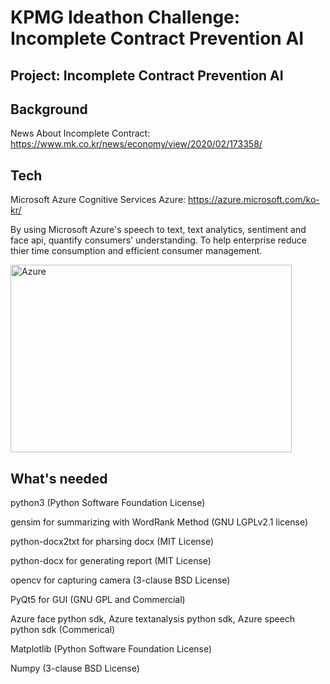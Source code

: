 KPMG Ideathon Challenge: 
Incomplete Contract Prevention AI
=============

Project: Incomplete Contract Prevention AI
-------------

## Background
News About Incomplete Contract: <https://www.mk.co.kr/news/economy/view/2020/02/173358/>

## Tech

  Microsoft Azure Cognitive Services
  Azure: <https://azure.microsoft.com/ko-kr/>
  
  By using Microsoft Azure's speech to text, text analytics, sentiment and face api, quantify consumers' understanding.
  To help enterprise reduce thier time consumption and efficient consumer management.
  
  <img src="https://azurecomcdn.azureedge.net/cvt-e761bbc71a75271f4158df1a661cf62503d2ed28725b33bbd621235dfd681d93/mediahandler/files/videofiles/thumbnails/cognitive-services-overview-animation-video/CC0754_MS_AzureCognitiveServices_StyleFramePlaceHolder-01-01%20(3).png" width="450px" height="300px" alt="Azure"></img><br/>
  
## What's needed
  python3 (Python Software Foundation License)
  
  gensim for summarizing with WordRank Method (GNU LGPLv2.1 license)
  
  python-docx2txt for pharsing docx (MIT License)
  
  python-docx for generating report (MIT License)
  
  opencv for capturing camera (3-clause BSD License)

  PyQt5 for GUI (GNU GPL and Commercial)
  
  Azure face python sdk, Azure textanalysis python sdk, Azure speech python sdk (Commerical)
  
  Matplotlib (Python Software Foundation License)
  
  Numpy (3-clause BSD License)
  



